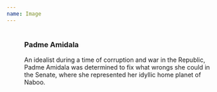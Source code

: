 ```yaml
---
name: Image
---
```

<figure>
    <img src="http://placebeet.com/400x400" alt=""/>
    <figcaption>
        <h3>Padme Amidala</h3>
        <p>An idealist during a time of corruption and war in the Republic, Padme Amidala was determined to fix what wrongs she could in the Senate, where she represented her idyllic home planet of Naboo.</p>
    </figcaption>
</figure>
